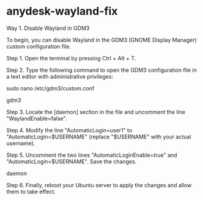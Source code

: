 # anydesk-wayland-fix
Way 1. Disable Wayland in GDM3

To begin, you can disable Wayland in the GDM3 (GNOME Display Manager) custom configuration file.

Step 1. Open the terminal by pressing Ctrl + Alt + T.

Step 2. Type the following command to open the GDM3 configuration file in a text editor with administrative privileges:

sudo nano /etc/gdm3/custom.conf

gdm3

Step 3. Locate the [daemon] section in the file and uncomment the line "WaylandEnable=false".

Step 4. Modify the line "AutomaticLogin=user1" to "AutomaticLogin=$USERNAME" (replace "$USERNAME" with your actual username).

Step 5. Uncomment the two lines "AutomaticLoginEnable=true" and "AutomaticLogin=$USERNAME". Save the changes.

daemon

Step 6. Finally, reboot your Ubuntu server to apply the changes and allow them to take effect.
